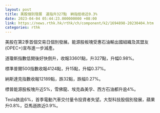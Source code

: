 ```yaml
---
layout: post
title: 美股個別發展　道指升327點　納指低收近0.3%
date: 2023-04-04 05:44:23.000000000 +08:00
link: https://news.rthk.hk/rthk/ch/component/k2/1694898-20230404.htm
categories: rthk
---
```


美股在第2季首個交易日個別發展。能源股板塊受惠石油輸出國組織及其盟友(OPEC+)宣布進一步減產。

道瓊斯指數低開後好快倒升，收報33601點，升327點，升幅0.98%。

標準普爾500指數收報4124點，升15點，升幅0.37%。

納斯達克指數收報12189點，跌32點，跌幅0.27%。

標普能源股板塊升近5%，雪佛龍、埃克森美孚、西方石油都升逾4%。

Tesla跌逾6%，首季電動汽車交付量令投資者失望。大型科技股個別發展，蘋果升0.8%，亞馬遜跌近0.9%。
